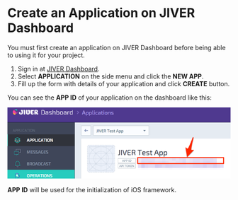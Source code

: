 # Create an Application on JIVER Dashboard

You must first create an application on JIVER Dashboard before being able to using it for your project. 

1. Sign in at [JIVER Dashboard](https://dashboard.jiver.co).
1. Select **APPLICATION** on the side menu and click the **NEW APP**.
1. Fill up the form with details of your application and click **CREATE** button.

You can see the **APP ID** of your application on the dashboard like this:

![APP ID on JIVER Dashboard](./img/002_JIVER_-_Dashboard.png)

**APP ID** will be used for the initialization of iOS framework.